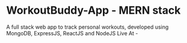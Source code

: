 # WorkoutBuddy-App - MERN stack
A full stack web app to track personal workouts, developed using MongoDB, ExpressJS, ReactJS and NodeJS
Live At - 
